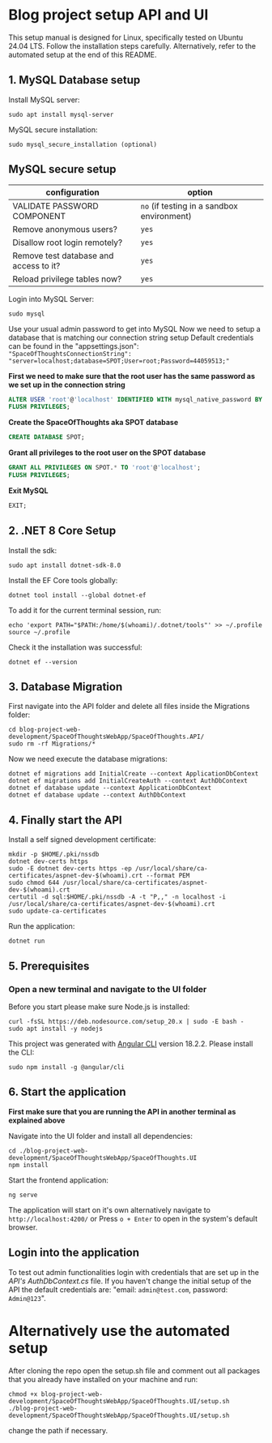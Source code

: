 # Blog project setup API and UI

This setup manual is designed for Linux, specifically tested on Ubuntu 24.04 LTS. Follow the installation steps carefully. Alternatively, refer to the automated setup at the end of this README.

## 1. MySQL Database setup 

Install MySQL server:

```
sudo apt install mysql-server 
```
MySQL secure installation:

```
sudo mysql_secure_installation (optional)
```

## MySQL secure setup
| configuration| option |
| ------ | ----------- |
| VALIDATE PASSWORD COMPONENT| `no` (if testing in a sandbox environment)|
| Remove anonymous users? | `yes` |
| Disallow root login remotely?| `yes`|
| Remove test database and access to it? | `yes` |
| Reload privilege tables now? | `yes`|

Login into MySQL Server:

``` 
sudo mysql
```
Use your usual admin password to get into MySQL
Now we need to setup a database that is matching our connection string setup 
Default credentials can be found in the "appsettings.json": 
`"SpaceOfThoughtsConnectionString": "server=localhost;database=SPOT;User=root;Password=44059513;"`

**First we need to make sure that the root user has the same password as we set up in the connection string**

```sql
ALTER USER 'root'@'localhost' IDENTIFIED WITH mysql_native_password BY '44059513';
FLUSH PRIVILEGES;
```

**Create the SpaceOfThoughts aka SPOT database**

```sql	
CREATE DATABASE SPOT;
```

**Grant all privileges to the root user on the SPOT database**

 ```sql
GRANT ALL PRIVILEGES ON SPOT.* TO 'root'@'localhost';
FLUSH PRIVILEGES;
```

**Exit MySQL**

```sql
EXIT;
```

## 2. .NET 8 Core Setup

Install the sdk:

``` 
sudo apt install dotnet-sdk-8.0
```

Install the EF Core tools globally:

```
dotnet tool install --global dotnet-ef
```

To add it for the current terminal session, run:

```
echo 'export PATH="$PATH:/home/$(whoami)/.dotnet/tools"' >> ~/.profile
source ~/.profile
```

Check it the installation was successful:

```
dotnet ef --version
```

## 3. Database Migration

First navigate into the API folder and delete all files inside the Migrations folder:

```
cd blog-project-web-development/SpaceOfThoughtsWebApp/SpaceOfThoughts.API/
sudo rm -rf Migrations/*
```

Now we need execute the database migrations:

```
dotnet ef migrations add InitialCreate --context ApplicationDbContext
dotnet ef migrations add InitialCreateAuth --context AuthDbContext
dotnet ef database update --context ApplicationDbContext
dotnet ef database update --context AuthDbContext
```

## 4. Finally start the API

Install a self signed development certificate:

```
mkdir -p $HOME/.pki/nssdb
dotnet dev-certs https
sudo -E dotnet dev-certs https -ep /usr/local/share/ca-certificates/aspnet-dev-$(whoami).crt --format PEM
sudo chmod 644 /usr/local/share/ca-certificates/aspnet-dev-$(whoami).crt
certutil -d sql:$HOME/.pki/nssdb -A -t "P,," -n localhost -i /usr/local/share/ca-certificates/aspnet-dev-$(whoami).crt
sudo update-ca-certificates
```

Run the application:

```
dotnet run
```

## 5. Prerequisites

### Open a new terminal and navigate to the UI folder

Before you start please make sure Node.js is installed:

```
curl -fsSL https://deb.nodesource.com/setup_20.x | sudo -E bash -
sudo apt install -y nodejs
```

This project was generated with [Angular CLI](https://github.com/angular/angular-cli) version 18.2.2.
Please install the CLI:

```
sudo npm install -g @angular/cli
```

## 6. Start the application

**First make sure that you are running the API in another terminal as explained above**

Navigate into the UI folder and install all dependencies:

```
cd ./blog-project-web-development/SpaceOfThoughtsWebApp/SpaceOfThoughts.UI
npm install
```

Start the frontend application:

```
ng serve
```

The application will start on it's own alternatively navigate to `http://localhost:4200/` or Press `o + Enter` to open in the system's default browser.

## Login into the application

To test out admin functionalities login with credentials that are set up in the *API's AuthDbContext.cs* file. If you haven't change the initial setup of the API the default credentials are: "email: `admin@test.com`, password: `Admin@123`".

# Alternatively use the automated setup

After cloning the repo open the setup.sh file and comment out all packages that you already have installed on your machine and run:

 ```
chmod +x blog-project-web-development/SpaceOfThoughtsWebApp/SpaceOfThoughts.UI/setup.sh
./blog-project-web-development/SpaceOfThoughtsWebApp/SpaceOfThoughts.UI/setup.sh
 ```
 change the path if necessary.